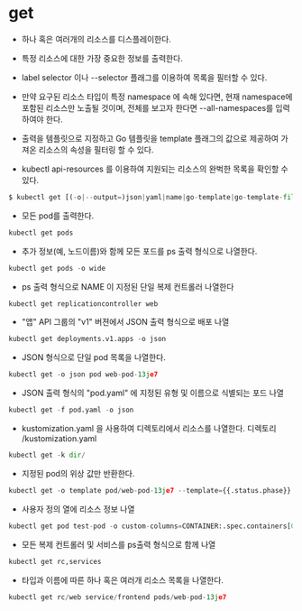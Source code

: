 # get

- 하나 혹은 여러개의 리소스를 디스플레이한다. 
- 특정 리소스에 대한 가장 중요한 정보를 출력한다. 
- label selector 이나 --selector 플래그를 이용하여 목록을 필터할 수 있다. 
- 만약 요구된 리소스 타입이 특정 namespace 에 속해 있다면, 현재 namespace에 포함된 리소스만 노출될 것이며, 전체를 보고자 한다면 --all-namespaces를 입력하여야 한다. 

- 출력을 템플릿으로 지정하고 Go 템플릿을 template 플래그의 값으로 제공하여 가져온 리소스의 속성을 필터링 할 수 있다. 
- kubectl api-resources 를 이용하여 지원되는 리소스의 완벅한 목록을 확인할 수 있다. 

```py
$ kubectl get [(-o|--output=)json|yaml|name|go-template|go-template-file|template|templatefile|jsonpath|jsonpath-as-json|jsonpath-file|custom-columns-file|custom-columns|wide] (TYPE[.VERSION][.GROUP] [NAME | -l label] | TYPE[.VERSION][.GROUP]/NAME ...) [flags]
```

- 모든 pod를 출력한다. 

```py
kubectl get pods
```

- 추가 정보(예, 노드이름)와 함께 모든 포드를 ps 출력 형식으로 나열한다. 

```py
kubectl get pods -o wide
```

- ps 출력 형식으로 NAME 이 지정된 단일 복제 컨트롤러 나열한다 

```py
kubectl get replicationcontroller web
```

- "앱" API 그룹의 "v1" 버젼에서 JSON 출력 형식으로 배포 나열 

```py
kubectl get deployments.v1.apps -o json
```

- JSON 형식으로 단일 pod 목록을 나열한다. 

```py
kubectl get -o json pod web-pod-13je7
```

- JSON 출력 형식의 "pod.yaml" 에 지정된 유형 및 이름으로 식별되는 포드 나열 

```py
kubectl get -f pod.yaml -o json
```

- kustomization.yaml 을 사용하여 디렉토리에서 리소스를 나열한다. 디렉토리 /kustomization.yaml

```py
kubectl get -k dir/
```

- 지정된 pod의 위상 값만 반환한다. 

```py
kubectl get -o template pod/web-pod-13je7 --template={{.status.phase}}
```

- 사용자 정의 열에 리소스 정보 나열 

```py
kubectl get pod test-pod -o custom-columns=CONTAINER:.spec.containers[0].name,IMAGE:.spec.containers[0].image
```

- 모든 복제 컨트롤러 및 서비스를 ps출력 형식으로 함께 나열 

```py
kubectl get rc,services
```

- 타입과 이름에 따른 하나 혹은 여러개 리소스 목록을 나열한다. 

```py
kubectl get rc/web service/frontend pods/web-pod-13je7
```